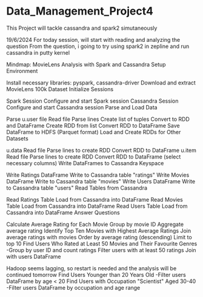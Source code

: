 # Data_Management_Project4

This Project will tackle cassandra and spark2 simutaneously

19/6/2024
For today session, will start with reading and analyzing the question
From the question, i going to try using spark2 in zepline and run cassandra in putty kernel


Mindmap: MovieLens Analysis with Spark and Cassandra
Setup Environment

Install necessary libraries: pyspark, cassandra-driver
Download and extract MovieLens 100k Dataset
Initialize Sessions

Spark Session
Configure and start Spark session
Cassandra Session
Configure and start Cassandra session
Parse and Load Data

Parse u.user file
Read file
Parse lines
Create list of tuples
Convert to RDD and DataFrame
Create RDD from list
Convert RDD to DataFrame
Save DataFrame to HDFS (Parquet format)
Load and Create RDDs for Other Datasets

u.data
Read file
Parse lines to create RDD
Convert RDD to DataFrame
u.item
Read file
Parse lines to create RDD
Convert RDD to DataFrame (select necessary columns)
Write DataFrames to Cassandra Keyspace

Write Ratings DataFrame
Write to Cassandra table "ratings"
Write Movies DataFrame
Write to Cassandra table "movies"
Write Users DataFrame
Write to Cassandra table "users"
Read Tables from Cassandra

Read Ratings Table
Load from Cassandra into DataFrame
Read Movies Table
Load from Cassandra into DataFrame
Read Users Table
Load from Cassandra into DataFrame
Answer Questions

Calculate Average Rating for Each Movie
Group by movie ID
Aggregate average rating
Identify Top Ten Movies with Highest Average Ratings
Join average ratings with movies
Order by average rating (descending)
Limit to top 10
Find Users Who Rated at Least 50 Movies and Their Favourite Genres
-Group by user ID and count ratings
Filter users with at least 50 ratings
Join with users DataFrame


Hadoop seems lagging, so restart is needed and the analysis will be continued tomorrow
Find Users Younger than 20 Years Old
-Filter users DataFrame by age < 20
Find Users with Occupation "Scientist" Aged 30-40
-Filter users DataFrame by occupation and age range
